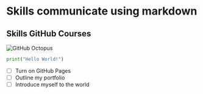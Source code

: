 # Skills communicate using markdown 
## Skills GitHub Courses
![GitHub Octopus](https://techcrunch.com/wp-content/uploads/2010/07/github-logo.png)

``` python
print("Hello World!")
```

- [ ] Turn on GitHub Pages
- [ ] Outline my portfolio
- [ ] Introduce myself to the world
